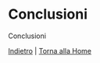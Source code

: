 # Conclusioni
Conclusioni

[Indietro](../6-implementation/README.md) | [Torna alla Home](../README.md)
